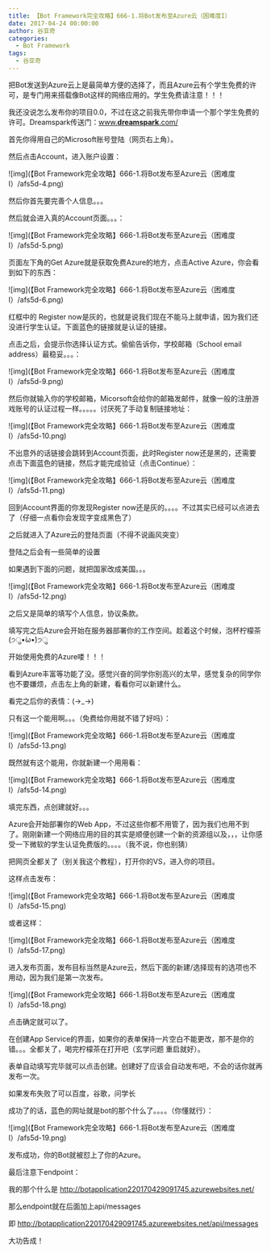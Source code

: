 ```yaml
---
title: 【Bot Framework完全攻略】666-1.将Bot发布至Azure云（困难度I）
date: 2017-04-24 00:00:00
author: 谷亚奇
categories:
  - Bot Framework
tags:
  - 谷亚奇
---
```


把Bot发送到Azure云上是最简单方便的选择了，而且Azure云有个学生免费的许可，是专门用来搭载像Bot这样的网络应用的。学生免费请注意！！！

我还没说怎么发布你的项目0.0，不过在这之前我先带你申请一个那个学生免费的许可。Dreamspark传送门：[www.**dreamspark**.com/](http://www.dreamspark.com/)

首先你得用自己的Microsoft账号登陆（网页右上角）。

然后点击Account，进入账户设置：

![img](【Bot Framework完全攻略】666-1.将Bot发布至Azure云（困难度I）/afs5d-4.png)

然后你首先要完善个人信息。。。

然后就会进入真的Account页面。。。：

![img](【Bot Framework完全攻略】666-1.将Bot发布至Azure云（困难度I）/afs5d-5.png)

页面左下角的Get Azure就是获取免费Azure的地方，点击Active Azure，你会看到如下的东西：

![img](【Bot Framework完全攻略】666-1.将Bot发布至Azure云（困难度I）/afs5d-6.png)

红框中的 Register now是灰的，也就是说我们现在不能马上就申请，因为我们还没进行学生认证。下面蓝色的链接就是认证的链接。

点击之后，会提示你选择认证方式。偷偷告诉你，学校邮箱（School email address）最稳妥。。。：

![img](【Bot Framework完全攻略】666-1.将Bot发布至Azure云（困难度I）/afs5d-9.png)

然后你就输入你的学校邮箱，Micorsoft会给你的邮箱发邮件，就像一般的注册游戏账号的认证过程一样。。。。。讨厌死了手动复制链接地址：

![img](【Bot Framework完全攻略】666-1.将Bot发布至Azure云（困难度I）/afs5d-10.png)

不出意外的话链接会跳转到Account页面，此时Register now还是黑的，还需要点击下面蓝色的链接，然后才能完成验证（点击Continue）：

![img](【Bot Framework完全攻略】666-1.将Bot发布至Azure云（困难度I）/afs5d-11.png)

回到Account界面的你发现Register now还是灰的。。。。不过其实已经可以点进去了（仔细一点看你会发现字变成黑色了）

之后就进入了Azure云的登陆页面（不得不说画风突变）

登陆之后会有一些简单的设置

如果遇到下面的问题，就把国家改成美国。。。

![img](【Bot Framework完全攻略】666-1.将Bot发布至Azure云（困难度I）/afs5d-12.png)

之后又是简单的填写个人信息，协议条款。

填写完之后Azure会开始在服务器部署你的工作空间。趁着这个时候，泡杯柠檬茶(੭ु•́ω•̀)੭ु

开始使用免费的Azure喽！！！

看到Azure丰富等功能了没。感觉兴奋的同学你别高兴的太早，感觉复杂的同学你也不要嫌烦，点击左上角的新建，看看你可以新建什么。

看完之后你的表情：(→_→)

只有这一个能用啊。。。（免费给你用就不错了好吗）：

![img](【Bot Framework完全攻略】666-1.将Bot发布至Azure云（困难度I）/afs5d-13.png)

既然就有这个能用，你就新建一个用用看：

![img](【Bot Framework完全攻略】666-1.将Bot发布至Azure云（困难度I）/afs5d-14.png)

填完东西，点创建就好。。。

Azure会开始部署你的Web App，不过这些你都不用管了，因为我们也用不到了。刚刚新建一个网络应用的目的其实是顺便创建一个新的资源组以及，，，让你感受一下微软的学生认证免费版的。。。。（我不说，你也别猜）

把网页全都关了（别关我这个教程），打开你的VS，进入你的项目。

这样点击发布：

![img](【Bot Framework完全攻略】666-1.将Bot发布至Azure云（困难度I）/afs5d-15.png)

或者这样：

![img](【Bot Framework完全攻略】666-1.将Bot发布至Azure云（困难度I）/afs5d-17.png)

进入发布页面，发布目标当然是Azure云，然后下面的新建/选择现有的选项也不用动，因为我们是第一次发布。

![img](【Bot Framework完全攻略】666-1.将Bot发布至Azure云（困难度I）/afs5d-18.png)

点击确定就可以了。

在创建App Service的界面，如果你的表单保持一片空白不能更改，那不是你的错。。。全都关了，喝完柠檬茶在打开吧（玄学问题 重启就好）。

表单自动填写完毕就可以点击创建。创建好了应该会自动发布吧，不会的话你就再发布一次。

如果发布失败了可以百度，谷歌，问学长

成功了的话，蓝色的网址就是bot的那个什么了。。。。（你懂就行）：

![img](【Bot Framework完全攻略】666-1.将Bot发布至Azure云（困难度I）/afs5d-19.png)

发布成功，你的Bot就被怼上了你的Azure。

最后注意下endpoint：

我的那个什么是 http://botapplication220170429091745.azurewebsites.net/

那么endpoint就在后面加上api/messages

即 http://botapplication220170429091745.azurewebsites.net/api/messages

大功告成！
